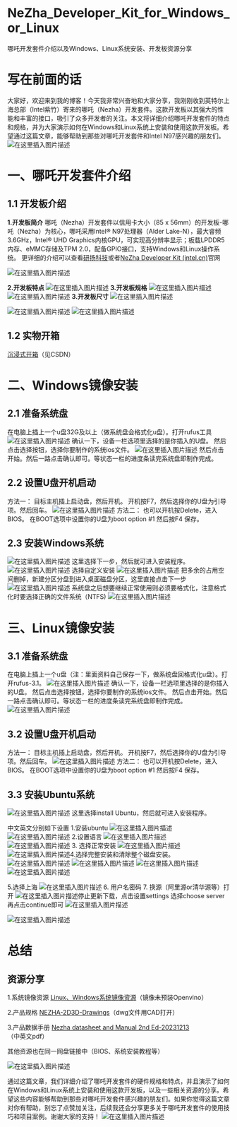 # NeZha_Developer_Kit_for_Windows_or_Linux
哪吒开发套件介绍以及Windows、Linux系统安装、开发板资源分享
# 写在前面的话
大家好，欢迎来到我的博客！今天我非常兴奋地和大家分享，我刚刚收到英特尔上海总部（Intel紫竹）寄来的哪吒（Nezha）开发套件。这款开发板以其强大的性能和丰富的接口，吸引了众多开发者的关注。本文将详细介绍哪吒开发套件的特点和规格，并为大家演示如何在Windows和Linux系统上安装和使用这款开发板。希望通过这篇文章，能够帮助到那些对哪吒开发套件和Intel N97感兴趣的朋友们。
![在这里插入图片描述](https://i-blog.csdnimg.cn/direct/b2b6cb3211814214a28089702a094992.jpeg#pic_center)

# 一、哪吒开发套件介绍
## 1.1 开发板介绍
**1.开发板简介**
哪吒（Nezha）开发套件以信用卡大小（85 x 56mm）的开发板-哪吒（Nezha）为核心，哪吒采用Intel® N97处理器（Alder Lake-N），最大睿频3.6GHz，Intel® UHD Graphics内核GPU，可实现高分辨率显示；板载LPDDR5内存、eMMC存储及TPM 2.0，配备GPIO接口，支持Windows和Linux操作系统。
更详细的介绍可以查看[研扬科技](https://www.aaeon.com/cn/p/up-nezha)或者[NeZha Developer Kit (intel.cn)](https://www.intel.cn/content/www/cn/zh/developer/topic-technology/edge-5g/hardware/nezha-dev-kit.html)官网

![在这里插入图片描述](https://i-blog.csdnimg.cn/direct/0114d2e61fa348238ff2bcb8122ef161.png)

**2.开发板特点**
![在这里插入图片描述](https://i-blog.csdnimg.cn/direct/a9acf73255b749d5861153c47563dbf2.png)
**3.开发板规格**
![在这里插入图片描述](https://i-blog.csdnimg.cn/direct/0929343fbfa8408a8a1c8fa63db5d973.png)
![在这里插入图片描述](https://i-blog.csdnimg.cn/direct/f0ac3f8d42cd4371bb9680ed31cb70a8.png)
**3.开发板尺寸**
![在这里插入图片描述](https://i-blog.csdnimg.cn/direct/72e4857df7cd4eb4954f695aa5e403bf.png)

![在这里插入图片描述](https://i-blog.csdnimg.cn/direct/16273666840c408286ef8551e3b2d724.png)
![在这里插入图片描述](https://i-blog.csdnimg.cn/direct/29cc7dcfa9de45bfb7a6dd2c6bfbfb06.png)
## 1.2 实物开箱
[沉浸式开箱](https://live.csdn.net/v/427778)（见CSDN）

# 二、Windows镜像安装
## 2.1 准备系统盘
在电脑上插上一个u盘32G及以上（做系统盘会格式化u盘）。打开rufus工具
![在这里插入图片描述](https://i-blog.csdnimg.cn/direct/092a115c7e934feea83ea464b12659fe.png)
确认一下，设备一栏选项里选择的是你插入的U盘。
然后点击选择按钮，选择你要制作的系统ios文件。
![在这里插入图片描述](https://i-blog.csdnimg.cn/direct/5bdc103efd204ff991585462c946363a.png)
然后点击开始。然后一路点击确认即可。等状态一栏的进度条读完系统盘即制作完成。
## 2.2 设置U盘开机启动
方法一：
目标主机插上启动盘，然后开机。
开机按F7，然后选择你的U盘为引导项。然后回车。
![在这里插入图片描述](https://i-blog.csdnimg.cn/direct/562142ec83b3463f8c539fc34ffb662b.png)
方法二：
也可以开机按Delete，进入BIOS。
在BOOT选项中设置你的U盘为boot option #1
然后按F4 保存。
## 2.3 安装Windows系统
![在这里插入图片描述](https://i-blog.csdnimg.cn/direct/dc31b1207d4d45ab8b300f619bba1135.png)
这里选择下一步，然后就可进入安装程序。
![在这里插入图片描述](https://i-blog.csdnimg.cn/direct/0c81f7bba6ac40fc95a4f41ce39615e8.png)
选择自定义安装
![在这里插入图片描述](https://i-blog.csdnimg.cn/direct/a0ddd049674b47688d94baa7db0a8c35.png)
把多余的占用空间删掉，新建分区分盘到进入桌面磁盘分区，这里直接点击下一步
![在这里插入图片描述](https://i-blog.csdnimg.cn/direct/036856054afe4728a8ac3f61b0923ee7.png)
系统盘之后想要继续正常使用则必须要格式化，注意格式化时要选择正确的文件系统（NTFS)
![在这里插入图片描述](https://i-blog.csdnimg.cn/direct/c2a7092b236e4ebe992c4e261f43c8a8.png)


# 三、Linux镜像安装
## 3.1 准备系统盘
在电脑上插上一个u盘（注：里面资料自己保存一下，做系统盘回格式化u盘）。打开rufus-3.1。
![在这里插入图片描述](https://i-blog.csdnimg.cn/direct/0b6c880ca5bb4dc188ba415da37c5ce6.png)
确认一下，设备一栏选项里选择的是你插入的U盘。
然后点击选择按钮，选择你要制作的系统ios文件。
然后点击开始。然后一路点击确认即可。等状态一栏的进度条读完系统盘即制作完成。
![在这里插入图片描述](https://i-blog.csdnimg.cn/direct/47f5c10431f6451f9226b13df9209e91.png)

## 3.2 设置U盘开机启动
方法一：
目标主机插上启动盘，然后开机。
开机按F7，然后选择你的U盘为引导项。然后回车。
![在这里插入图片描述](https://i-blog.csdnimg.cn/direct/fe56aba8e91c462ea94e94f97e088f26.png)
方法二：
也可以开机按Delete，进入BIOS。
在BOOT选项中设置你的U盘为boot option #1
然后按F4 保存。

## 3.3 安装Ubuntu系统
![在这里插入图片描述](https://i-blog.csdnimg.cn/direct/8e90b3e1ae3644689da86b262bd5c3ca.png)
这里选择install Ubuntu，然后就可进入安装程序。

中文英文分别如下设置
1.安装ubuntu
![在这里插入图片描述](https://i-blog.csdnimg.cn/direct/8162cb7cfebf45e99b1b1045c1d04283.png)
![在这里插入图片描述](https://i-blog.csdnimg.cn/direct/6f92bff20f234023bace6fe74b57ea2a.png)
2.设置语言
![在这里插入图片描述](https://i-blog.csdnimg.cn/direct/a0196a63e2df46fab8db8c0f653a4535.png)
![在这里插入图片描述](https://i-blog.csdnimg.cn/direct/fe2f0018ca3c4aa4b3f7b7e2110431e7.png)
3.	选择正常安装
![在这里插入图片描述](https://i-blog.csdnimg.cn/direct/151fa565be734392b78787e36931807d.png)
![在这里插入图片描述](https://i-blog.csdnimg.cn/direct/c70a628d328947f39018591eb1759b87.png)4.选择完整安装和清除整个磁盘安装。
![在这里插入图片描述](https://i-blog.csdnimg.cn/direct/a4548798fc0d4049aade112e747dc714.png)
![在这里插入图片描述](https://i-blog.csdnimg.cn/direct/b267f3e46481409fa61064d4f15e02a3.png)
![在这里插入图片描述](https://i-blog.csdnimg.cn/direct/01db09facc2e4e7d8ff5896731ff052a.png)
![在这里插入图片描述](https://i-blog.csdnimg.cn/direct/9464cc89a60347a8adc503f575df9c76.png)

5.选择上海
![在这里插入图片描述](https://i-blog.csdnimg.cn/direct/a7ff20fbe1a64e7db6ddcdba8dcc42cf.png)
6.	用户名密码
7.	换源（阿里源or清华源等）打开
![在这里插入图片描述](https://i-blog.csdnimg.cn/direct/ea2ba89a5eff4e8297b17c5d54a03381.png)停止更新下载，点击设置settings
选择choose server 再点击continue即可
![在这里插入图片描述](https://i-blog.csdnimg.cn/direct/6227a89854734f53aff9aff144b1b106.png)

![在这里插入图片描述](https://i-blog.csdnimg.cn/direct/6e978bf58a1941949efdbb31802b8e5f.png)

#  总结
##  资源分享
1.系统镜像资源
[Linux、Windows系统镜像资源](https://pan.baidu.com/s/1kP3ypA_fqodmdB1zmqSvtA?pwd=9o0n)（镜像未预装Openvino）

2.产品规格
[NEZHA-2D3D-Drawings](https://pan.baidu.com/s/1y7Z0ovjofdUKinNXxl443g?pwd=amww)（dwg文件用CAD打开）

3.产品数据手册
[Nezha datasheet and Manual 2nd Ed-20231213](https://pan.baidu.com/s/1hREVGhrTdelewcKQdTyMwQ?pwd=4qmv)（中英文pdf）

其他资源也在同一网盘链接中（BIOS、系统安装教程等）

![在这里插入图片描述](https://i-blog.csdnimg.cn/direct/4929e3d299514cd79a4af6cf1c2de2b9.png)


通过这篇文章，我们详细介绍了哪吒开发套件的硬件规格和特点，并且演示了如何在Windows和Linux系统上安装和使用这款开发板，以及一些相关资源的分享。希望这些内容能够帮助到那些对哪吒开发套件感兴趣的朋友们。如果你觉得这篇文章对你有帮助，别忘了点赞加关注，后续我还会分享更多关于哪吒开发套件的使用技巧和项目案例。谢谢大家的支持！
![在这里插入图片描述](https://i-blog.csdnimg.cn/direct/4279f880eda7435992c9818321822585.jpeg#pic_center)

